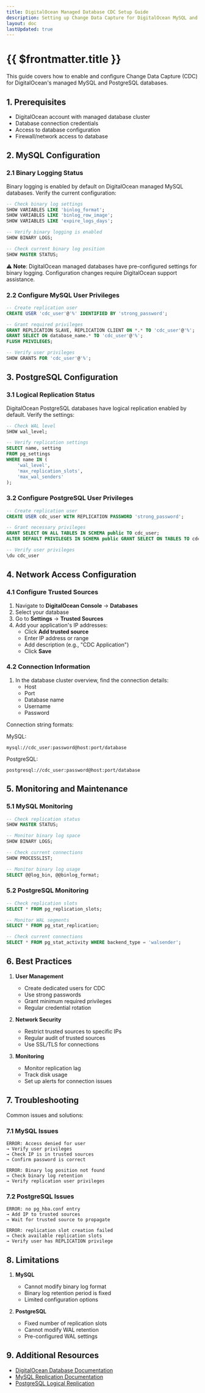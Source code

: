 ```yaml
---
title: DigitalOcean Managed Database CDC Setup Guide
description: Setting up Change Data Capture for DigitalOcean MySQL and PostgreSQL databases
layout: doc
lastUpdated: true
---
```


# {{ $frontmatter.title }}

This guide covers how to enable and configure Change Data Capture (CDC) for DigitalOcean's managed MySQL and PostgreSQL databases.

## 1. Prerequisites

- DigitalOcean account with managed database cluster
- Database connection credentials
- Access to database configuration
- Firewall/network access to database

## 2. MySQL Configuration

### 2.1 Binary Logging Status

Binary logging is enabled by default on DigitalOcean managed MySQL databases. Verify the current configuration:

```sql
-- Check binary log settings
SHOW VARIABLES LIKE 'binlog_format';
SHOW VARIABLES LIKE 'binlog_row_image';
SHOW VARIABLES LIKE 'expire_logs_days';

-- Verify binary logging is enabled
SHOW BINARY LOGS;

-- Check current binary log position
SHOW MASTER STATUS;
```

⚠️ **Note**: DigitalOcean managed databases have pre-configured settings for binary logging. Configuration changes require DigitalOcean support assistance.

### 2.2 Configure MySQL User Privileges

```sql
-- Create replication user
CREATE USER 'cdc_user'@'%' IDENTIFIED BY 'strong_password';

-- Grant required privileges
GRANT REPLICATION SLAVE, REPLICATION CLIENT ON *.* TO 'cdc_user'@'%';
GRANT SELECT ON database_name.* TO 'cdc_user'@'%';
FLUSH PRIVILEGES;

-- Verify user privileges
SHOW GRANTS FOR 'cdc_user'@'%';
```

## 3. PostgreSQL Configuration

### 3.1 Logical Replication Status

DigitalOcean PostgreSQL databases have logical replication enabled by default. Verify the settings:

```sql
-- Check WAL level
SHOW wal_level;

-- Verify replication settings
SELECT name, setting 
FROM pg_settings 
WHERE name IN (
    'wal_level',
    'max_replication_slots',
    'max_wal_senders'
);
```

### 3.2 Configure PostgreSQL User Privileges

```sql
-- Create replication user
CREATE USER cdc_user WITH REPLICATION PASSWORD 'strong_password';

-- Grant necessary privileges
GRANT SELECT ON ALL TABLES IN SCHEMA public TO cdc_user;
ALTER DEFAULT PRIVILEGES IN SCHEMA public GRANT SELECT ON TABLES TO cdc_user;

-- Verify user privileges
\du cdc_user
```

## 4. Network Access Configuration

### 4.1 Configure Trusted Sources

1. Navigate to **DigitalOcean Console** → **Databases**
2. Select your database
3. Go to **Settings** → **Trusted Sources**
4. Add your application's IP addresses:
   - Click **Add trusted source**
   - Enter IP address or range
   - Add description (e.g., "CDC Application")
   - Click **Save**

### 4.2 Connection Information

1. In the database cluster overview, find the connection details:
   - Host
   - Port
   - Database name
   - Username
   - Password

Connection string formats:

MySQL:
```text
mysql://cdc_user:password@host:port/database
```

PostgreSQL:
```text
postgresql://cdc_user:password@host:port/database
```

## 5. Monitoring and Maintenance

### 5.1 MySQL Monitoring

```sql
-- Check replication status
SHOW MASTER STATUS;

-- Monitor binary log space
SHOW BINARY LOGS;

-- Check current connections
SHOW PROCESSLIST;

-- Monitor binary log usage
SELECT @@log_bin, @@binlog_format;
```

### 5.2 PostgreSQL Monitoring

```sql
-- Check replication slots
SELECT * FROM pg_replication_slots;

-- Monitor WAL segments
SELECT * FROM pg_stat_replication;

-- Check current connections
SELECT * FROM pg_stat_activity WHERE backend_type = 'walsender';
```

## 6. Best Practices

1. **User Management**
   - Create dedicated users for CDC
   - Use strong passwords
   - Grant minimum required privileges
   - Regular credential rotation

2. **Network Security**
   - Restrict trusted sources to specific IPs
   - Regular audit of trusted sources
   - Use SSL/TLS for connections

3. **Monitoring**
   - Monitor replication lag
   - Track disk usage
   - Set up alerts for connection issues

## 7. Troubleshooting

Common issues and solutions:

### 7.1 MySQL Issues

```text
ERROR: Access denied for user
→ Verify user privileges
→ Check IP is in trusted sources
→ Confirm password is correct

ERROR: Binary log position not found
→ Check binary log retention
→ Verify replication user privileges
```

### 7.2 PostgreSQL Issues

```text
ERROR: no pg_hba.conf entry
→ Add IP to trusted sources
→ Wait for trusted source to propagate

ERROR: replication slot creation failed
→ Check available replication slots
→ Verify user has REPLICATION privilege
```

## 8. Limitations

1. **MySQL**
   - Cannot modify binary log format
   - Binary log retention period is fixed
   - Limited configuration options

2. **PostgreSQL**
   - Fixed number of replication slots
   - Cannot modify WAL retention
   - Pre-configured WAL settings

## 9. Additional Resources

- [DigitalOcean Database Documentation](https://docs.digitalocean.com/products/databases/)
- [MySQL Replication Documentation](https://dev.mysql.com/doc/refman/8.0/en/replication.html)
- [PostgreSQL Logical Replication](https://www.postgresql.org/docs/current/logical-replication.html) 